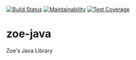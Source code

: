 [![Build Status](https://travis-ci.org/mchirico/zoe-java.svg?branch=develop)](https://travis-ci.org/mchirico/zoe-java)
[![Maintainability](https://api.codeclimate.com/v1/badges/b8149542270040676b66/maintainability)](https://codeclimate.com/github/mchirico/zoe-java/maintainability)
[![Test Coverage](https://api.codeclimate.com/v1/badges/b8149542270040676b66/test_coverage)](https://codeclimate.com/github/mchirico/zoe-java/test_coverage)

# zoe-java
Zoe's Java Library
